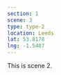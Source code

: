 ```yaml
---
section: 1
scene: 3
type: type-2
location: Leeds
lat: 53.8178
lng: -1.5487
---
```


This is scene 2.
